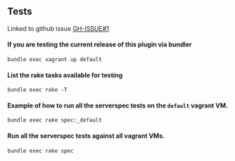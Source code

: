 Tests
-----


Linked to github issue [GH-ISSUE#1](https://github.com/dustymabe/vagrant-sshfs/issues/1)


#### If you are testing the current release of this plugin via bundler

```
bundle exec vagrant up default
```

#### List the rake tasks available for testing

```
bundle exec rake -T
```

#### Example of how to run all the serverspec tests on the `default` vagrant VM.

```
bundle exec rake spec:_default
```

#### Run all the serverspec tests against all vagrant VMs.

```
bundle exec rake spec
```

